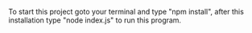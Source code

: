 To start this project goto your terminal and type
"npm install", after this installation type "node index.js" to run this program.
